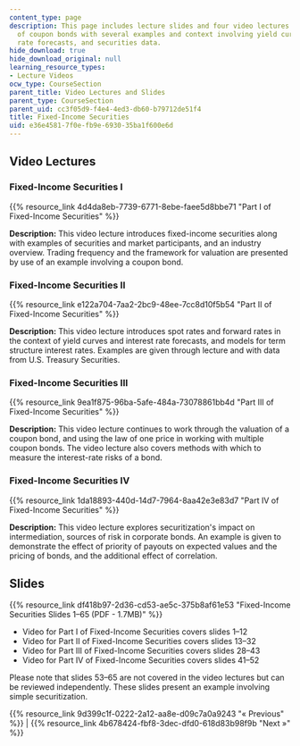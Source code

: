 ```yaml
---
content_type: page
description: This page includes lecture slides and four video lectures on the valuation
  of coupon bonds with several examples and context involving yield curves, interest
  rate forecasts, and securities data.
hide_download: true
hide_download_original: null
learning_resource_types:
- Lecture Videos
ocw_type: CourseSection
parent_title: Video Lectures and Slides
parent_type: CourseSection
parent_uid: cc3f05d9-f4e4-4ed3-db60-b79712de51f4
title: Fixed-Income Securities
uid: e36e4581-7f0e-fb9e-6930-35ba1f600e6d
---
```


Video Lectures
--------------

### Fixed-Income Securities I

{{% resource_link 4d4da8eb-7739-6771-8ebe-faee5d8bbe71 "Part I of Fixed-Income Securities" %}}

**Description:** This video lecture introduces fixed-income securities along with examples of securities and market participants, and an industry overview. Trading frequency and the framework for valuation are presented by use of an example involving a coupon bond.

### Fixed-Income Securities II

{{% resource_link e122a704-7aa2-2bc9-48ee-7cc8d10f5b54 "Part II of Fixed-Income Securities" %}}

**Description:** This video lecture introduces spot rates and forward rates in the context of yield curves and interest rate forecasts, and models for term structure interest rates. Examples are given through lecture and with data from U.S. Treasury Securities.

### Fixed-Income Securities III

{{% resource_link 9ea1f875-96ba-5afe-484a-73078861bb4d "Part III of Fixed-Income Securities" %}}

**Description:** This video lecture continues to work through the valuation of a coupon bond, and using the law of one price in working with multiple coupon bonds. The video lecture also covers methods with which to measure the interest-rate risks of a bond.

### Fixed-Income Securities IV

{{% resource_link 1da18893-440d-14d7-7964-8aa42e3e83d7 "Part IV of Fixed-Income Securities" %}}

**Description:** This video lecture explores securitization's impact on intermediation, sources of risk in corporate bonds. An example is given to demonstrate the effect of priority of payouts on expected values and the pricing of bonds, and the additional effect of correlation.

Slides
------

{{% resource_link df418b97-2d36-cd53-ae5c-375b8af61e53 "Fixed-Income Securities Slides 1–65 (PDF - 1.7MB)" %}}

*   Video for Part I of Fixed-Income Securities covers slides 1–12
*   Video for Part II of Fixed-Income Securities covers slides 13–32
*   Video for Part III of Fixed-Income Securities covers slides 28–43
*   Video for Part IV of Fixed-Income Securities covers slides 41–52

Please note that slides 53–65 are not covered in the video lectures but can be reviewed independently. These slides present an example involving simple securitization.

{{% resource_link 9d399c1f-0222-2a12-aa8e-d09c7a0a9243 "« Previous" %}} | {{% resource_link 4b678424-fbf8-3dec-dfd0-618d83b98f9b "Next »" %}}